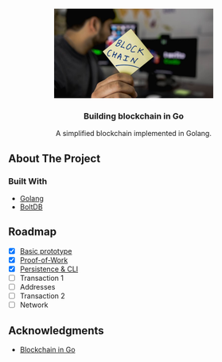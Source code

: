 <div id="top"></div>

<!-- PROJECT LOGO -->
<br />
<div align="center">
  <a href="https://github.com/noodleslove/blockchain-go">
    <img src="assets/blockchain.jpg" alt="Logo" width="320" height="180">
  </a>

  <h3 align="center">Building blockchain in Go</h3>
  <p align="center">A simplified blockchain implemented in Golang.</p>
</div>

## About The Project

### Built With

- [Golang](https://go.dev/)
- [BoltDB](https://github.com/boltdb/bolt)

## Roadmap

- [x] [Basic prototype](https://edwinho.online/blog/blockchain-in-go/part-1)
- [x] [Proof-of-Work](https://edwinho.online/blog/blockchain-in-go/part-2)
- [x] [Persistence & CLI](https://edwinho.online/blog/blockchain-in-go/part-3)
- [ ] Transaction 1
- [ ] Addresses
- [ ] Transaction 2
- [ ] Network

## Acknowledgments

- [Blockchain in Go](https://github.com/Jeiwan/blockchain_go)
